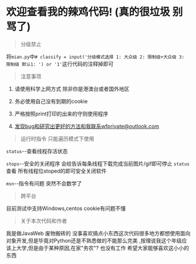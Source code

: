 # 欢迎查看我的辣鸡代码! (真的很垃圾 别骂了)

>分级禁止 
    
   将`mian.py`中`# classify = input('分级模式选择 1: 大众级 2: 限制级+大众级 3: 限制级 默认1: ') or '1'`这行代码的注释掉即可
   
>注意事项
    
   1. 请使用科学上网方式 除非你是港澳台或者国外地区
   
   2. 务必使用自己没有到期的cookie
   
   3. 严格按照print打印的出来的守则使用程序
   
   4. 发现bug和研究出更好的方法和我联系wfprivate@outlook.com
    
>运行时指令 只能遍历模式下使用

   `status`--查看线程存活状态
   
   `stops`--安全的关闭程序 会给告诉每条线程下载完成当前图片/gif即可停止 `status`查看
   所有线程位stoped的即可安全关闭软件
   
   `msn`--指令有问题 突然不会数学了
  
   
>跨平台
    
   目前测试中支持Windows,centos cookie有问题不懂
    
>关于本次代码和作者
    
   我是做JavaWeb 废物搬砖的 没事喜欢搞点小东西这次代码很多地方都想使用面向对象开发,但是毕竟对Python还是不熟悉做的不能那么完美
 ,按理说我这个年级应该上大学,但是由于某种原因,在家"务农"? 也没有工作 希望大家能够喜欢这小小的东西
 
